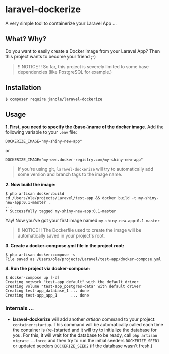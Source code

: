 # laravel-dockerize
A very simple tool to containerize your Laravel App ...

## What? Why?
Do you want to easily create a Docker image from your Laravel App? Then this project wants to become your friend ;-)

> !! NOTICE !! So far, this project is severely limited to some base dependencies (like PostgreSQL for example.)

## Installation
```console
$ composer require janole/laravel-dockerize
```

## Usage

**1. First, you need to specify the (base-)name of the docker image**. Add the following variable to your `.env` file:

```
DOCKERIZE_IMAGE="my-shiny-new-app"
```

or

```
DOCKERIZE_IMAGE="my-own.docker-registry.com/my-shiny-new-app"
```

> If you're using git, `laravel-dockerize` will try to automatically add some version and branch tags to the image name.

**2. Now build the image:**

```console
$ php artisan docker:build
cd /Users/ole/projects/Laravel/test-app && docker build -t my-shiny-new-app:0.1-master .
...
* Successfully tagged my-shiny-new-app:0.1-master
```

Yay! Now you've got your first image named `my-shiny-new-app:0.1-master`

> !! NOTICE !! The Dockerfile used to create the image will be automatically saved in your project's root.

**3. Create a docker-compose.yml file in the project root:**

```console
$ php artisan docker:compose -s 
File saved as /Users/ole/projects/Laravel/test-app/docker-compose.yml
```

**4. Run the project via docker-compose:**

```console
$ docker-compose up [-d]
Creating network "test-app_default" with the default driver
Creating volume "test-app_postgres-data" with default driver
Creating test-app_database_1 ... done
Creating test-app_app_1      ... done
```

### Internals ...

- **laravel-dockerize** will add another *artisan* command to your project: `container:startup`. This command will be automatically called each time the container is (re-)started and it will try to initialize the database for you. For this, it will wait for the database to be ready, call `php artisan migrate --force` and then try to run the initial seeders `DOCKERIZE_SEED1` or updated seeders `DOCKERIZE_SEED2` (if the database wasn't fresh.)

